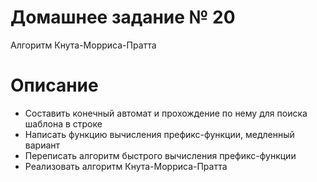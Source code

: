 # Домашнее задание № 20
Алгоритм Кнута-Морриса-Пратта

# Описание
- Составить конечный автомат и прохождение по нему для поиска шаблона в строке
- Написать функцию вычисления префикс-функции, медленный вариант
- Переписать алгоритм быстрого вычисления префикс-функции
- Реализовать алгоритм Кнута-Морриса-Пратта

